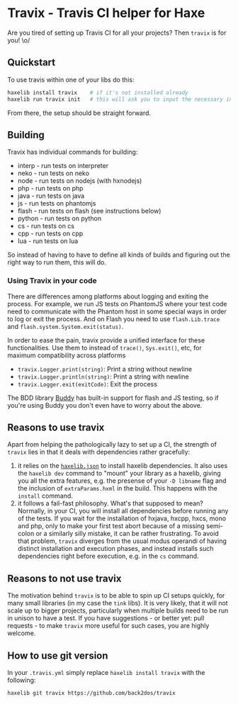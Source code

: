 # Travix - Travis CI helper for Haxe

Are you tired of setting up Travis CI for all your projects? Then `travix` is for you! \o/

## Quickstart

To use travis within one of your libs do this:

```bash
haxelib install travix    # if it's not installed already
haxelib run travix init   # this will ask you to input the necessary information
```

From there, the setup should be straight forward.

## Building

Travix has individual commands for building:

- interp - run tests on interpreter
- neko - run tests on neko
- node - run tests on nodejs (with hxnodejs)
- php - run tests on php
- java - run tests on java
- js - run tests on phantomjs
- flash - run tests on flash (see instructions below)
- python - run tests on python
- cs - run tests on cs
- cpp - run tests on cpp
- lua - run tests on lua

So instead of having to have to define all kinds of builds and figuring out the right way to run them, this will do.

### Using Travix in your code

There are differences among platforms about logging and exiting the process.
For example, we run JS tests on PhantomJS where your test code need to communicate
with the Phantom host in some special ways in order to log or exit the process.
And on Flash you need to use `flash.Lib.trace` and `flash.system.System.exit(status)`.

In order to ease the pain, travix provide a unified interface for these functionalities.
Use them to instead of `trace()`, `Sys.exit()`, etc, for maximum compatibility across platforms

- `travix.Logger.print(string)`: Print a string without newline
- `travix.Logger.println(string)`: Print a string with newline
- `travix.Logger.exit(exitCode)`: Exit the process


The BDD library [Buddy](https://github.com/ciscoheat/buddy) has built-in support for flash and JS testing, so if you're using Buddy you don't even have to worry about the above.

## Reasons to use travix

Apart from helping the pathologically lazy to set up a CI, the strength of `travix` lies in that it deals with dependencies rather gracefully:
  
1. it relies on the [`haxelib.json`](http://lib.haxe.org/documentation/creating-a-haxelib-package/) to install haxelib dependencies. It also uses the `haxelib dev` command to "mount" your library as a haxelib, giving you all the extra features, e.g. the presense of your `-D libname` flag and the inclusion of `extraParams.hxml` in the build. This happens with the `install` command.
2. it follows a fail-fast philosophy. What's that supposed to mean? Normally, in your CI, you will install all dependencies before running any of the tests. If you wait for the installation of hxjava, hxcpp, hxcs, mono and php, only to make your first test abort because of a missing semi-colon or a similarly silly mistake, it can be rather frustrating. To avoid that problem, `travix` diverges from the usual modus operandi of having distinct installation and execution phases, and instead installs such dependencies right before execution, e.g. in the `cs` command.

## Reasons to not use travix

The motivation behind `travix` is to be able to spin up CI setups quickly, for many small libraries (in my case the `tink` libs). It is very likely, that it will not scale up to bigger projects, particularly when multiple builds need to be run in unison to have a test. If you have suggestions - or better yet: pull requests - to make `travix` more useful for such cases, you are highly welcome.

## How to use git version

In your `.travis.yml` simply replace `haxelib install travix` with the following:

```
haxelib git travix https://github.com/back2dos/travix
```
